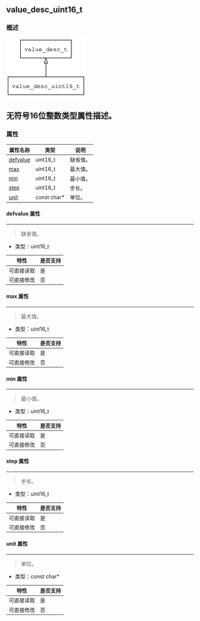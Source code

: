 ## value\_desc\_uint16\_t
### 概述
![image](images/value_desc_uint16_t_0.png)

无符号16位整数类型属性描述。
----------------------------------
### 属性
<p id="value_desc_uint16_t_properties">

| 属性名称 | 类型 | 说明 | 
| -------- | ----- | ------------ | 
| <a href="#value_desc_uint16_t_defvalue">defvalue</a> | uint16\_t | 缺省值。 |
| <a href="#value_desc_uint16_t_max">max</a> | uint16\_t | 最大值。 |
| <a href="#value_desc_uint16_t_min">min</a> | uint16\_t | 最小值。 |
| <a href="#value_desc_uint16_t_step">step</a> | uint16\_t | 步长。 |
| <a href="#value_desc_uint16_t_unit">unit</a> | const char* | 单位。 |
#### defvalue 属性
-----------------------
> <p id="value_desc_uint16_t_defvalue">缺省值。

* 类型：uint16\_t

| 特性 | 是否支持 |
| -------- | ----- |
| 可直接读取 | 是 |
| 可直接修改 | 否 |
#### max 属性
-----------------------
> <p id="value_desc_uint16_t_max">最大值。

* 类型：uint16\_t

| 特性 | 是否支持 |
| -------- | ----- |
| 可直接读取 | 是 |
| 可直接修改 | 否 |
#### min 属性
-----------------------
> <p id="value_desc_uint16_t_min">最小值。

* 类型：uint16\_t

| 特性 | 是否支持 |
| -------- | ----- |
| 可直接读取 | 是 |
| 可直接修改 | 否 |
#### step 属性
-----------------------
> <p id="value_desc_uint16_t_step">步长。

* 类型：uint16\_t

| 特性 | 是否支持 |
| -------- | ----- |
| 可直接读取 | 是 |
| 可直接修改 | 否 |
#### unit 属性
-----------------------
> <p id="value_desc_uint16_t_unit">单位。

* 类型：const char*

| 特性 | 是否支持 |
| -------- | ----- |
| 可直接读取 | 是 |
| 可直接修改 | 否 |
